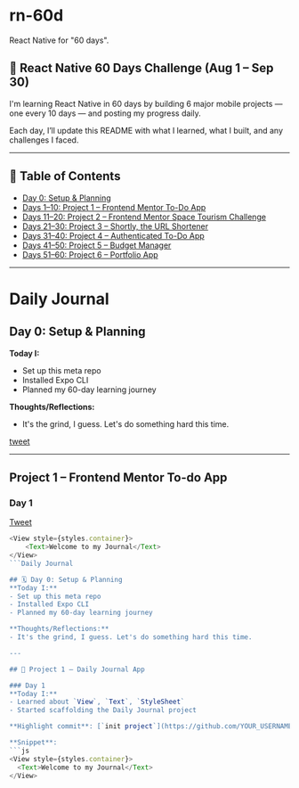 # rn-60d
React Native for "60 days".

## 🚀 React Native 60 Days Challenge (Aug 1 – Sep 30)

I'm learning React Native in 60 days by building 6 major mobile projects — one every 10 days — and posting my progress daily.

Each day, I’ll update this README with what I learned, what I built, and any challenges I faced.

---

## 📅 Table of Contents

- [Day 0: Setup & Planning](#day-0-setup--planning)
- [Days 1–10: Project 1 – Frontend Mentor To-Do App](#project-1-daily-journal-app)
- [Days 11–20: Project 2 – Frontend Mentor Space Tourism Challenge](#project-2-habit-tracker)
- [Days 21–30: Project 3 – Shortly, the URL Shortener](#project-3-recipe-finder)
- [Days 31–40: Project 4 – Authenticated To-Do App](#project-4-authenticated-to-do-app)
- [Days 41–50: Project 5 – Budget Manager](#project-5-budget-manager)
- [Days 51–60: Project 6 – Portfolio App](#project-6-portfolio-app)

---

# Daily Journal

## Day 0: Setup & Planning
**Today I:**
- Set up this meta repo
- Installed Expo CLI
- Planned my 60-day learning journey

**Thoughts/Reflections:**
- It's the grind, I guess. Let's do something hard this time.

[tweet](https://x.com/akcumeh/status/1951328182617120795)

---

## Project 1 – Frontend Mentor To-do App

### Day 1
[Tweet](https://x.com/akcumeh/status/1952055568270831629)


```js
<View style={styles.container}>
    <Text>Welcome to my Journal</Text>
</View>
```Daily Journal

## 🗓️ Day 0: Setup & Planning
**Today I:**
- Set up this meta repo
- Installed Expo CLI
- Planned my 60-day learning journey

**Thoughts/Reflections:**
- It's the grind, I guess. Let's do something hard this time.

---

## 🔨 Project 1 – Daily Journal App

### Day 1
**Today I:**
- Learned about `View`, `Text`, `StyleSheet`
- Started scaffolding the Daily Journal project

**Highlight commit**: [`init project`](https://github.com/YOUR_USERNAME/react-native-daily-journal/commit/xyz)

**Snippet**:
```js
<View style={styles.container}>
  <Text>Welcome to my Journal</Text>
</View>
